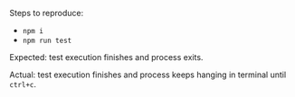 Steps to reproduce: 

* `npm i`
* `npm run test`


Expected: test execution finishes and process exits.

Actual: test execution finishes and process keeps hanging in terminal until `ctrl+c`.
